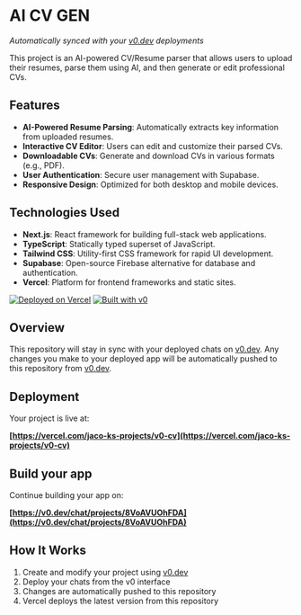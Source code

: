 # AI CV GEN

*Automatically synced with your [v0.dev](https://v0.dev) deployments*

This project is an AI-powered CV/Resume parser that allows users to upload their resumes, parse them using AI, and then generate or edit professional CVs.

## Features

* **AI-Powered Resume Parsing**: Automatically extracts key information from uploaded resumes.
* **Interactive CV Editor**: Users can edit and customize their parsed CVs.
* **Downloadable CVs**: Generate and download CVs in various formats (e.g., PDF).
* **User Authentication**: Secure user management with Supabase.
* **Responsive Design**: Optimized for both desktop and mobile devices.

## Technologies Used

* **Next.js**: React framework for building full-stack web applications.
* **TypeScript**: Statically typed superset of JavaScript.
* **Tailwind CSS**: Utility-first CSS framework for rapid UI development.
* **Supabase**: Open-source Firebase alternative for database and authentication.
* **Vercel**: Platform for frontend frameworks and static sites.

[![Deployed on Vercel](https://img.shields.io/badge/Deployed%20on-Vercel-black?style=for-the-badge&logo=vercel)](https://vercel.com/jaco-ks-projects/v0-cv)
[![Built with v0](https://img.shields.io/badge/Built%20with-v0.dev-black?style=for-the-badge)](https://v0.dev/chat/projects/8VoAVUOhFDA)

## Overview

This repository will stay in sync with your deployed chats on [v0.dev](https://v0.dev).
Any changes you make to your deployed app will be automatically pushed to this repository from [v0.dev](https://v0.dev).

## Deployment

Your project is live at:

**[https://vercel.com/jaco-ks-projects/v0-cv](https://vercel.com/jaco-ks-projects/v0-cv)**

## Build your app

Continue building your app on:

**[https://v0.dev/chat/projects/8VoAVUOhFDA](https://v0.dev/chat/projects/8VoAVUOhFDA)**

## How It Works

1. Create and modify your project using [v0.dev](https://v0.dev)
2. Deploy your chats from the v0 interface
3. Changes are automatically pushed to this repository
4. Vercel deploys the latest version from this repository
